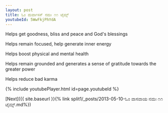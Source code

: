```yaml
---
layout: post
title: ಓಂ ದುರ್ವಾಸಸ್ ನಮಃ ೧೧ ಟೈಮ್ಸ್
youtubeId: 5WwFkjPhYdA
---
```

 
 
Helps get goodness, bliss and peace and God's blessings
 
Helps remain focused, help generate inner energy 
 
Helps boost physical and mental health 
 
Helps remain grounded and generates a sense of gratitude towards the greater power 
 
Helps reduce bad karma
 
 
 
 


{% include youtubePlayer.html id=page.youtubeId %}
 
[Next]({{ site.baseurl }}{% link  split1/_posts/2013-05-10-ಓಂ ವಾಸವಾಯ ನಮಃ ೧೧ ಟೈಮ್ಸ್.md%})
 
